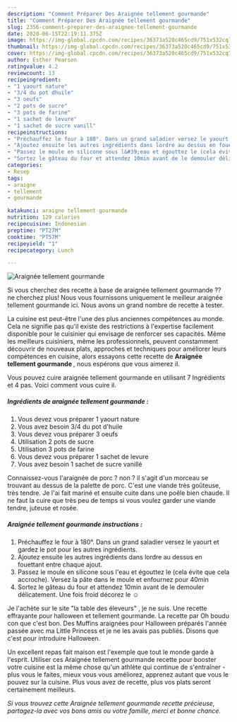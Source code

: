 ```yaml
---
description: "Comment Préparer Des Araignée tellement gourmande"
title: "Comment Préparer Des Araignée tellement gourmande"
slug: 2356-comment-preparer-des-araignee-tellement-gourmande
date: 2020-06-15T22:19:11.375Z
image: https://img-global.cpcdn.com/recipes/36373a520c465cd9/751x532cq70/araignee-tellement-gourmande-photo-principale-de-la-recette.jpg
thumbnail: https://img-global.cpcdn.com/recipes/36373a520c465cd9/751x532cq70/araignee-tellement-gourmande-photo-principale-de-la-recette.jpg
cover: https://img-global.cpcdn.com/recipes/36373a520c465cd9/751x532cq70/araignee-tellement-gourmande-photo-principale-de-la-recette.jpg
author: Esther Pearson
ratingvalue: 4.2
reviewcount: 13
recipeingredient:
- "1 yaourt nature"
- "3/4 du pot dhuile"
- "3 oeufs"
- "2 pots de sucre"
- "3 pots de farine"
- "1 sachet de levure"
- "1 sachet de sucre vanill"
recipeinstructions:
- "Préchauffez le four à 180°. Dans un grand saladier versez le yaourt et gardez le pot pour les autres ingrédients."
- "Ajoutez ensuite les autres ingrédients dans lordre au dessus en fouettant entre chaque ajout."
- "Passez le moule en silicone sous l&#39;eau et égouttez le (cela évite que cela accroche). Versez la pâte dans le moule et enfournez pour 40min"
- "Sortez le gâteau du four et attendez 10min avant de le demouler délicatement. Une fois froid décorez le ☺"
categories:
- Resep
tags:
- araigne
- tellement
- gourmande

katakunci: araigne tellement gourmande 
nutrition: 129 calories
recipecuisine: Indonesian
preptime: "PT27M"
cooktime: "PT57M"
recipeyield: "1"
recipecategory: Lunch

---
```



![Araignée tellement gourmande](https://img-global.cpcdn.com/recipes/36373a520c465cd9/751x532cq70/araignee-tellement-gourmande-photo-principale-de-la-recette.jpg)

Si vous cherchez des recette à base de araignée tellement gourmande ?? ne cherchez plus! Nous vous fournissons uniquement le meilleur araignée tellement gourmande ici. Nous avons un grand nombre de recette à tester.

La cuisine est peut-être l'une des plus anciennes compétences au monde. Cela ne signifie pas qu'il existe des restrictions à l'expertise facilement disponible pour le cuisinier qui envisage de renforcer ses capacités. Même les meilleurs cuisiniers, même les professionnels, peuvent constamment découvrir de nouveaux plats, approches et techniques pour améliorer leurs compétences en cuisine, alors essayons cette recette de <strong> Araignée tellement gourmande </strong>, nous espérons que vous aimerez il.

<!--inarticleads1-->

Vous pouvez cuire araignée tellement gourmande en utilisant 7 Ingrédients et 4 pas. Voici comment vous cuire il.

##### Ingrédients de araignée tellement gourmande :

1. Vous devez vous préparer 1 yaourt nature
1. Vous avez besoin 3/4 du pot d&#39;huile
1. Vous devez vous préparer 3 oeufs
1. Utilisation 2 pots de sucre
1. Utilisation 3 pots de farine
1. Vous devez vous préparer 1 sachet de levure
1. Vous avez besoin 1 sachet de sucre vanillé


Connaissez-vous l&#39;araignée de porc ? non ? il s&#39;agit d&#39;un morceau se trouvant au dessus de la palette de porc. C&#39;est une viande très goûteuse, très tendre. Je l&#39;ai fait mariné et ensuite cuite dans une poêle bien chaude. Il ne faut la cuire que très peu de temps si vous voulez garder une viande tendre, juteuse et rosée. 

<!--inarticleads2-->

##### Araignée tellement gourmande instructions :

1. Préchauffez le four à 180°. Dans un grand saladier versez le yaourt et gardez le pot pour les autres ingrédients.
1. Ajoutez ensuite les autres ingrédients dans lordre au dessus en fouettant entre chaque ajout.
1. Passez le moule en silicone sous l&#39;eau et égouttez le (cela évite que cela accroche). Versez la pâte dans le moule et enfournez pour 40min
1. Sortez le gâteau du four et attendez 10min avant de le demouler délicatement. Une fois froid décorez le ☺


Je l&#39;achète sur le site &#34;la table des éleveurs&#34; , je ne suis. Une recette effrayante pour halloween et tellement gourmande. La recette par Oh boudu con que c&#39;est bon. Des Muffins araignées pour Halloween préparés l&#39;année passée avec ma Little Princess et je ne les avais pas publiés. Disons que c&#39;est pour introduire Halloween. 

<!--inarticleads1-->

<p>
Un excellent repas fait maison est l'exemple que tout le monde garde à l'esprit. Utiliser ces Araignée tellement gourmande recette pour booster votre cuisine est la même chose qu'un athlète qui continue de s'entraîner - plus vous le faites, mieux vous vous améliorez, apprenez autant que vous le pouvez sur la cuisine. Plus vous avez de recette, plus vos plats seront certainement meilleurs.
</p>

<p>
<i>Si vous trouvez cette Araignée tellement gourmande recette précieuse, partagez-la avec vos bons amis ou votre famille, merci et bonne chance.</i>
</p>
